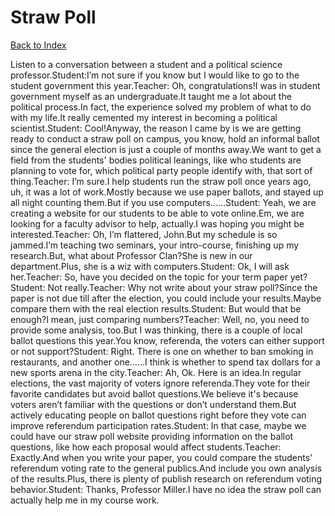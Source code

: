 # Straw Poll
[Back to Index](https://github.com/windows10010/tpoExtractor/blob/master/README.md)

Listen to a conversation between a student and a political science professor.Student:I’m not sure if you know but I would like to go to the student government this year.Teacher: Oh, congratulations!I was in student government myself as an undergraduate.It taught me a lot about the political process.In fact, the experience solved my problem of what to do with my life.It really cemented my interest in becoming a political scientist.Student: Cool!Anyway, the reason I came by is we are getting ready to conduct a straw poll on campus, you know, hold an informal ballot since the general election is just a couple of months away.We want to get a field from the students' bodies political leanings, like who students are planning to vote for, which political party people identify with, that sort of thing.Teacher: I’m sure.I help students run the straw poll once years ago, uh, it was a lot of work.Mostly because we use paper ballots, and stayed up all night counting them.But if you use computers……Student: Yeah, we are creating a website for our students to be able to vote online.Em, we are looking for a faculty advisor to help, actually.I was hoping you might be interested.Teacher: Oh, I’m flattered, John.But my schedule is so jammed.I’m teaching two seminars, your intro-course, finishing up my research.But, what about Professor Clan?She is new in our department.Plus, she is a wiz with computers.Student: Ok, I will ask her.Teacher: So, have you decided on the topic for your term paper yet?Student: Not really.Teacher: Why not write about your straw poll?Since the paper is not due till after the election, you could include your results.Maybe compare them with the real election results.Student: But would that be enough?I mean, just comparing numbers?Teacher: Well, no, you need to provide some analysis, too.But I was thinking, there is a couple of local ballot questions this year.You know, referenda, the voters can either support or not support?Student: Right. There is one on whether to ban smoking in restaurants, and another one……I think is whether to spend tax dollars for a new sports arena in the city.Teacher: Ah, Ok. Here is an idea.In regular elections, the vast majority of voters ignore referenda.They vote for their favorite candidates but avoid ballot questions.We believe it's because voters aren’t familiar with the questions or don’t understand them.But actively educating people on ballot questions right before they vote can improve referendum participation rates.Student: In that case, maybe we could have our straw poll website providing information on the ballot questions, like how each proposal would affect students.Teacher: Exactly.And when you write your paper, you could compare the students’ referendum voting rate to the general publics.And include you own analysis of the results.Plus, there is plenty of publish research on referendum voting behavior.Student: Thanks, Professor Miller.I have no idea the straw poll can actually help me in my course work.